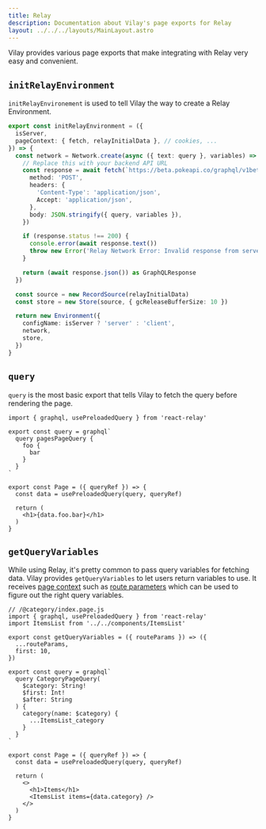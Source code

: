 ```yaml
---
title: Relay
description: Documentation about Vilay's page exports for Relay
layout: ../../../layouts/MainLayout.astro
---
```


Vilay provides various page exports that make integrating with Relay very easy and convenient.

## `initRelayEnvironment`

`initRelayEnvironement` is used to tell Vilay the way to create a Relay Environment.

```ts
export const initRelayEnvironment = ({
  isServer,
  pageContext: { fetch, relayInitialData }, // cookies, ...
}) => {
  const network = Network.create(async ({ text: query }, variables) => {
    // Replace this with your backend API URL
    const response = await fetch(`https://beta.pokeapi.co/graphql/v1beta`, {
      method: 'POST',
      headers: {
        'Content-Type': 'application/json',
        Accept: 'application/json',
      },
      body: JSON.stringify({ query, variables }),
    })

    if (response.status !== 200) {
      console.error(await response.text())
      throw new Error('Relay Network Error: Invalid response from server')
    }

    return (await response.json()) as GraphQLResponse
  })

  const source = new RecordSource(relayInitialData)
  const store = new Store(source, { gcReleaseBufferSize: 10 })

  return new Environment({
    configName: isServer ? 'server' : 'client',
    network,
    store,
  })
}
```

## `query`

`query` is the most basic export that tells Vilay to fetch the query before rendering the page.

```tsx
import { graphql, usePreloadedQuery } from 'react-relay'

export const query = graphql`
  query pagesPageQuery {
    foo {
      bar
    }
  }
`

export const Page = ({ queryRef }) => {
  const data = usePreloadedQuery(query, queryRef)

  return (
    <h1>{data.foo.bar}</h1>
  )
}
```

## `getQueryVariables`

While using Relay, it's pretty common to pass query variables for fetching data.
Vilay provides `getQueryVariables` to let users return variables to use.
It receives [page context](https://vite-plugin-ssr.com/pageContext) such as [route parameters](https://vite-plugin-ssr.com/filesystem-routing) which can be used to figure out the right query variables.

```tsx
// /@category/index.page.js
import { graphql, usePreloadedQuery } from 'react-relay'
import ItemsList from '../../components/ItemsList'

export const getQueryVariables = ({ routeParams }) => ({
  ...routeParams,
  first: 10,
})

export const query = graphql`
  query CategoryPageQuery(
    $category: String!
    $first: Int!
    $after: String
  ) {
    category(name: $category) {
      ...ItemsList_category
    }
  }
`

export const Page = ({ queryRef }) => {
  const data = usePreloadedQuery(query, queryRef)

  return (
    <>
      <h1>Items</h1>
      <ItemsList items={data.category} />
    </>
  )
}
```